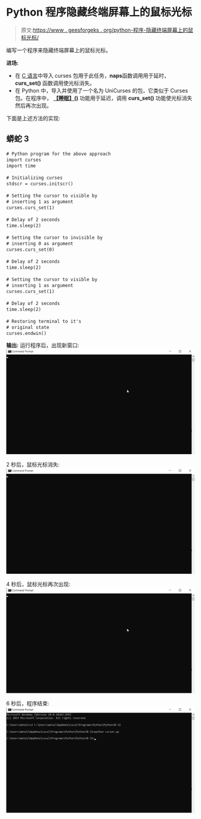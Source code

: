 # Python 程序隐藏终端屏幕上的鼠标光标

> 原文:[https://www . geesforgeks . org/python-程序-隐藏终端屏幕上的鼠标光标/](https://www.geeksforgeeks.org/python-program-to-hide-the-mouse-cursor-on-the-terminal-screen/)

编写一个程序来隐藏终端屏幕上的鼠标光标。

**进场:**

*   在 [C 语言](https://www.geeksforgeeks.org/c-language-set-1-introduction/)中导入 curses 包用于此任务，**naps**函数调用用于延时， **curs_set()** 函数调用使光标消失。
*   在 Python 中，导入并使用了一个名为 UniCurses 的包，它类似于 Curses 包。在程序中， **[【睡眠】()](https://www.geeksforgeeks.org/sleep-in-python/)** 功能用于延迟，调用 **curs_set()** 功能使光标消失然后再次出现。

下面是上述方法的实现:

## 蟒蛇 3

```
# Python program for the above approach
import curses
import time

# Initializing curses 
stdscr = curses.initscr()

# Setting the cursor to visible by 
# inserting 1 as argument
curses.curs_set(1)  

# Delay of 2 seconds
time.sleep(2)

# Setting the cursor to invisible by 
# inserting 0 as argument
curses.curs_set(0) 

# Delay of 2 seconds
time.sleep(2)

# Setting the cursor to visible by 
# inserting 1 as argument
curses.curs_set(1)  

# Delay of 2 seconds
time.sleep(2)

# Restoring terminal to it's
# original state
curses.endwin()
```

**输出:**
运行程序后，出现新窗口:
[![](img/e92202ff3732c2cb3a08dcce3a7163ac.png)](https://media.geeksforgeeks.org/wp-content/uploads/20200813111813/Screenshot3478.png)

2 秒后，鼠标光标消失:
[![](img/b1c884a7c8e45f4864a6a9af523100ca.png)](https://media.geeksforgeeks.org/wp-content/uploads/20200813111815/Screenshot3479.png)

4 秒后，鼠标光标再次出现:
[![](img/e92202ff3732c2cb3a08dcce3a7163ac.png)](https://media.geeksforgeeks.org/wp-content/uploads/20200813111813/Screenshot3478.png)

6 秒后，程序结束:
[![](img/fce04043f61b824228ca405f83ae5c1b.png)](https://media.geeksforgeeks.org/wp-content/uploads/20200813111917/Screenshot3471.png)